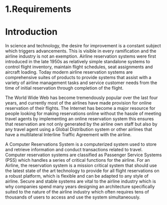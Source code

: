 
# 1.Requirements

# Introduction

In science and technology, the desire for improvement is a constant subject which triggers
advancements. This is visible in every ramification and the airline industry is not an exemption.
Airline reservation systems were first introduced in the late 1950s as relatively simple standalone
systems to control flight inventory, maintain flight schedules, seat assignments and aircraft
loading. Today modern airline reservation systems are comprehensive suites of products to
provide systems that assist with a variety of airline management tasks and service customer
needs from the time of initial reservation through completion of the flight.

  The World Wide Web has become tremendously popular over the last four years, and currently
most of the airlines have made provision for online reservation of their flights. The Internet has
become a major resource for people looking for making reservations online without the hassle of
meeting travel agents by implementing an online reservation system this ensures that reservation
are not only generated by the airline own staff but also by any travel agent using a Global
Distribution system or other airlines that have a multilateral Interline Traffic Agreement with the
airline.

  A Computer Reservations System is a computerized system used to store and retrieve
information and conduct transactions related to travel. Computer reservation systems are
classified as Passenger Service Systems (PSS) which handles a series of critical functions for the
airline. For an Airline, the reservation system is a mission critical system that should use the
latest state of the art technology to provide for all flight reservations on a robust platform, which
is flexible and can be adapted to any style of airline. Secure and stable systems are vital to the
airline industry which is why companies spend many years designing an architecture specifically
suited to the nature of the airline industry which often requires tens of thousands of users to
access and use the system simultaneously.

